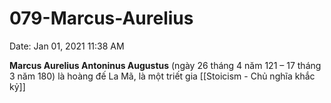 # 079-Marcus-Aurelius

Date: Jan 01, 2021 11:38 AM

**Marcus Aurelius Antoninus Augustus** (ngày 26 tháng 4 năm 121 – 17 tháng 3 năm 180) là hoàng đế La Mã, là một triết gia [[Stoicism - Chủ nghĩa khắc kỷ]]